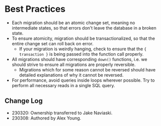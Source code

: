 # Best Practices

- Each migration should be an atomic change set, meaning no intermediate states, so that errors don't leave the database in a broken state.
- To ensure atomicity, migration should be transactionalized, so that the entire change set can roll back on error.
  - If your migration is weirdly hanging, check to ensure that the `{ transaction }` is being passed into the function call properly.
- All migrations should have corresponding `down()` functions, i.e. we should strive to ensure all migrations are properly reversible.
  - Migrations which for some reason cannot be reversed should have detailed explanations of why it cannot be reversed.
- For performance, avoid queries inside loops wherever possible. Try to perform all necessary reads in a single SQL query.

## Change Log

- 230320: Ownership transferred to Jake Naviaski.
- 230308: Authored by Alex Young.
